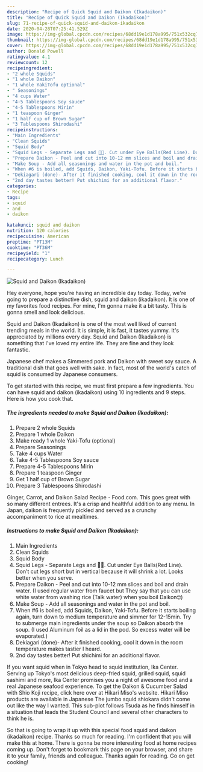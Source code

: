 ```yaml
---
description: "Recipe of Quick Squid and Daikon (Ikadaikon)"
title: "Recipe of Quick Squid and Daikon (Ikadaikon)"
slug: 71-recipe-of-quick-squid-and-daikon-ikadaikon
date: 2020-04-28T07:25:41.529Z
image: https://img-global.cpcdn.com/recipes/68dd19e1d178a995/751x532cq70/squid-and-daikon-ikadaikon-recipe-main-photo.jpg
thumbnail: https://img-global.cpcdn.com/recipes/68dd19e1d178a995/751x532cq70/squid-and-daikon-ikadaikon-recipe-main-photo.jpg
cover: https://img-global.cpcdn.com/recipes/68dd19e1d178a995/751x532cq70/squid-and-daikon-ikadaikon-recipe-main-photo.jpg
author: Donald Powell
ratingvalue: 4.1
reviewcount: 12
recipeingredient:
- "2 whole Squids"
- "1 whole Daikon"
- "1 whole YakiTofu optional"
- " Seasonings"
- "4 cups Water"
- "4-5 Tablespoons Soy sauce"
- "4-5 Tablespoons Mirin"
- "1 teaspoon Ginger"
- "1 half cup of Brown Sugar"
- "3 Tablespoons Shirodashi"
recipeinstructions:
- "Main Ingredients"
- "Clean Squids"
- "Squid Body"
- "Squid Legs - Separate Legs and 🧠👻. Cut under Eye Balls(Red Line). Don’t cut legs short but in vertical because it will shrink a lot. Looks better when you serve."
- "Prepare Daikon - Peel and cut into 10-12 mm slices and boil and drain water. (I used regular water from faucet but They say that you can use white water from washing rice (Talk water) when you boil Daikon🤓)"
- "Make Soup - Add all seasonings and water in the pot and boil."
- "When #6 is boiled, add Squids, Daikon, Yaki-Tofu. Before it starts boiling again, turn down to medium temperature and simmer for 12-15min. Try to submerge main ingredients under the soup so Daikon absorb the soup. (I used Aluminum foil as a lid in the pod. So excess water will be evaporated.)"
- "Dekiagari (done)- After it finished cooking, cool it down in the room temperature makes tastier I heard."
- "2nd day tastes better! Put shichimi for an additional flavor."
categories:
- Recipe
tags:
- squid
- and
- daikon

katakunci: squid and daikon 
nutrition: 120 calories
recipecuisine: American
preptime: "PT13M"
cooktime: "PT36M"
recipeyield: "1"
recipecategory: Lunch

---
```



![Squid and Daikon (Ikadaikon)](https://img-global.cpcdn.com/recipes/68dd19e1d178a995/751x532cq70/squid-and-daikon-ikadaikon-recipe-main-photo.jpg)

Hey everyone, hope you're having an incredible day today. Today, we're going to prepare a distinctive dish, squid and daikon (ikadaikon). It is one of my favorites food recipes. For mine, I'm gonna make it a bit tasty. This is gonna smell and look delicious.

Squid and Daikon (Ikadaikon) is one of the most well liked of current trending meals in the world. It is simple, it is fast, it tastes yummy. It's appreciated by millions every day. Squid and Daikon (Ikadaikon) is something that I've loved my entire life. They are fine and they look fantastic.

Japanese chef makes a Simmered pork and Daikon with sweet soy sauce. A traditional dish that goes well with sake. In fact, most of the world&#39;s catch of squid is consumed by Japanese consumers.


To get started with this recipe, we must first prepare a few ingredients. You can have squid and daikon (ikadaikon) using 10 ingredients and 9 steps. Here is how you cook that.

<!--inarticleads1-->

##### The ingredients needed to make Squid and Daikon (Ikadaikon):

1. Prepare 2 whole Squids
1. Prepare 1 whole Daikon
1. Make ready 1 whole Yaki-Tofu (optional)
1. Prepare  Seasonings
1. Take 4 cups Water
1. Take 4-5 Tablespoons Soy sauce
1. Prepare 4-5 Tablespoons Mirin
1. Prepare 1 teaspoon Ginger
1. Get 1 half cup of Brown Sugar
1. Prepare 3 Tablespoons Shirodashi


Ginger, Carrot, and Daikon Salad Recipe - Food.com. This goes great with so many different entrees. It&#39;s a crisp and healthful addition to any menu. In Japan, daikon is frequently pickled and served as a crunchy accompaniment to rice at mealtimes. 

<!--inarticleads2-->

##### Instructions to make Squid and Daikon (Ikadaikon):

1. Main Ingredients
1. Clean Squids
1. Squid Body
1. Squid Legs - Separate Legs and 🧠👻. Cut under Eye Balls(Red Line). Don’t cut legs short but in vertical because it will shrink a lot. Looks better when you serve.
1. Prepare Daikon - Peel and cut into 10-12 mm slices and boil and drain water. (I used regular water from faucet but They say that you can use white water from washing rice (Talk water) when you boil Daikon🤓)
1. Make Soup - Add all seasonings and water in the pot and boil.
1. When #6 is boiled, add Squids, Daikon, Yaki-Tofu. Before it starts boiling again, turn down to medium temperature and simmer for 12-15min. Try to submerge main ingredients under the soup so Daikon absorb the soup. (I used Aluminum foil as a lid in the pod. So excess water will be evaporated.)
1. Dekiagari (done)- After it finished cooking, cool it down in the room temperature makes tastier I heard.
1. 2nd day tastes better! Put shichimi for an additional flavor.


If you want squid when in Tokyo head to squid institution, Ika Center. Serving up Tokyo&#39;s most delicious deep-fried squid, grilled squid, squid sashimi and more, Ika Center promises you a night of awesome food and a real Japanese seafood experience. To get the Daikon &amp; Cucumber Salad with Shio Koji recipe, click here over at Hikari Miso&#39;s website. Hikari Miso products are available in Japanese The jumbo squid shiokara didn&#39;t come out like the way I wanted. This sub-plot follows Tsuda as he finds himself in a situation that leads the Student Council and several other characters to think he is. 

So that is going to wrap it up with this special food squid and daikon (ikadaikon) recipe. Thanks so much for reading. I'm confident that you will make this at home. There is gonna be more interesting food at home recipes coming up. Don't forget to bookmark this page on your browser, and share it to your family, friends and colleague. Thanks again for reading. Go on get cooking!
